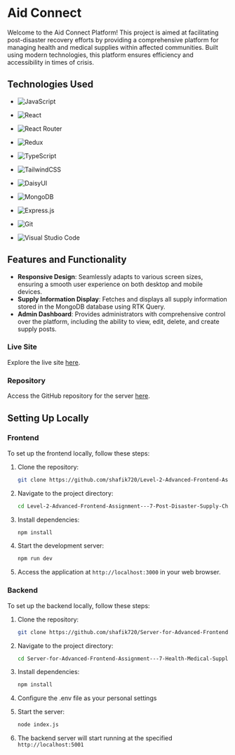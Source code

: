 

# Aid Connect

Welcome to the Aid Connect Platform! This project is aimed at facilitating post-disaster recovery efforts by providing a comprehensive platform for managing health and medical supplies within affected communities. Built using modern technologies, this platform ensures efficiency and accessibility in times of crisis.

## Technologies Used




*  ![JavaScript](https://img.shields.io/badge/javascript-%23323330.svg?style=for-the-badge&logo=javascript&logoColor=%23F7DF1E) 
*  ![React](https://img.shields.io/badge/react-%2320232a.svg?style=for-the-badge&logo=react&logoColor=%2361DAFB)
*  ![React Router](https://img.shields.io/badge/React_Router-CA4245?style=for-the-badge&logo=react-router&logoColor=white)
*  ![Redux](https://img.shields.io/badge/redux-%23593d88.svg?style=for-the-badge&logo=redux&logoColor=white)
*  ![TypeScript](https://img.shields.io/badge/typescript-%23007ACC.svg?style=for-the-badge&logo=typescript&logoColor=white)
*  ![TailwindCSS](https://img.shields.io/badge/tailwindcss-%2338B2AC.svg?style=for-the-badge&logo=tailwind-css&logoColor=white)
*  ![DaisyUI](https://img.shields.io/badge/daisyui-5A0EF8?style=for-the-badge&logo=daisyui&logoColor=white)
*  ![MongoDB](https://img.shields.io/badge/MongoDB-%234ea94b.svg?style=for-the-badge&logo=mongodb&logoColor=white)
*  ![Express.js](https://img.shields.io/badge/express.js-%23404d59.svg?style=for-the-badge&logo=express&logoColor=%2361DAFB)

*  ![Git](https://img.shields.io/badge/git-%23F05033.svg?style=for-the-badge&logo=git&logoColor=white)
*  ![Visual Studio Code](https://img.shields.io/badge/Visual%20Studio%20Code-0078d7.svg?style=for-the-badge&logo=visual-studio-code&logoColor=white)



## Features and Functionality

* **Responsive Design**: Seamlessly adapts to various screen sizes, ensuring a smooth user experience on both desktop and mobile devices.
* **Supply Information Display**: Fetches and displays all supply information stored in the MongoDB database using RTK Query.
* **Admin Dashboard**: Provides administrators with comprehensive control over the platform, including the ability to view, edit, delete, and create supply posts.

### Live Site

Explore the live site [here](https://assignment-7-level-2.netlify.app/).

### Repository

Access the GitHub repository for the server [here](https://github.com/shafik720/Server-for-Advanced-Frontend-Assignment---7-Health-Medical-Supply-Chain).




## Setting Up Locally

### Frontend

To set up the frontend locally, follow these steps:

1. Clone the repository:
    ```bash
    git clone https://github.com/shafik720/Level-2-Advanced-Frontend-Assignment---7-Post-Disaster-Supply-Chain-Platform.git
    ```

2. Navigate to the project directory:
    ```bash
    cd Level-2-Advanced-Frontend-Assignment---7-Post-Disaster-Supply-Chain-Platform
    ```

3. Install dependencies:
    ```bash
    npm install
    ```

4. Start the development server:
    ```bash
    npm run dev
    ```

5. Access the application at `http://localhost:3000` in your web browser.


### Backend

To set up the backend locally, follow these steps:

1. Clone the repository:
    ```bash
    git clone https://github.com/shafik720/Server-for-Advanced-Frontend-Assignment---7-Health-Medical-Supply-Chain.git
    ```

2. Navigate to the project directory:
    ```bash
    cd Server-for-Advanced-Frontend-Assignment---7-Health-Medical-Supply-Chain
    ```

3. Install dependencies:
    ```bash
    npm install
    ```

4. Configure the .env file as your personal settings
   
5. Start the server:
    ```bash
    node index.js
    ```

6. The backend server will start running at the specified `http://localhost:5001`
